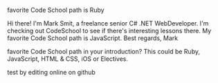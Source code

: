 favorite Code School path is Ruby

Hi there! I'm Mark Smit, a freelance senior C# .NET WebDeveloper. I'm checking out CodeSchool to see if there's interesting lessons there. My favorite Code School path is JavaScript. Best regards, Mark


favorite Code School path in your introduction? This could be Ruby, JavaScript, HTML & CSS, iOS or Electives.
 
test by editing online on github
